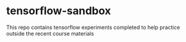 # tensorflow-sandbox

This repo contains tensorflow experiments completed to help practice outside the recent course materials
